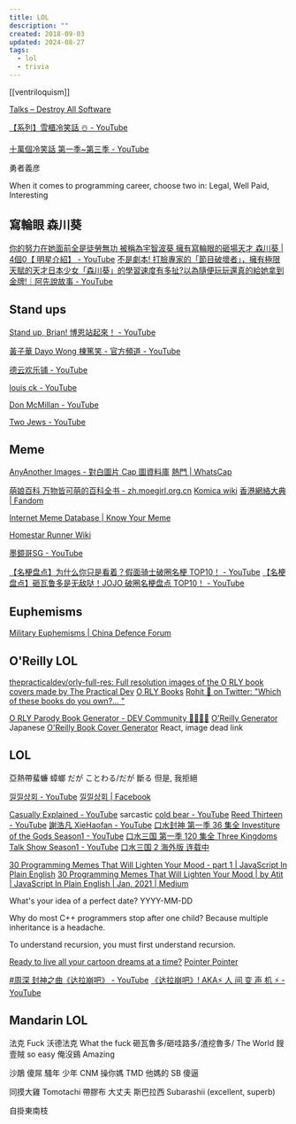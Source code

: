 ```yaml
---
title: LOL
description: ""
created: 2018-09-03
updated: 2024-08-27
tags:
  - lol
  - trivia
---
```


[[ventriloquism]]

[Talks – Destroy All Software](https://www.destroyallsoftware.com/talks)

[【系列】雪櫃冷笑話 ☃️ - YouTube](https://www.youtube.com/playlist?list=PLCLioSzos2YvXiSIFcLXICwUniJBjZhWp)

[十萬個冷笑話 第一季~第三季 - YouTube](https://www.youtube.com/playlist?list=PLi_OO5MFnSj0MU5UMCCLnIG1bqcia4HFh)

勇者義彦

When it comes to programming career, choose two in: Legal, Well Paid, Interesting

## 寫輪眼 森川葵

[你的努力在她面前全是徒勞無功 被稱為宇智波葵 擁有寫輪眼的砸場天才 森川葵 | 4個0【 明星介紹】 - YouTube](https://www.youtube.com/watch?v=4F97P_c_l2E)
[不是劇本! 打臉專家的「節目破壞者」，擁有極限天賦的天才日本少女「森川葵」的學習速度有多扯?以為隨便玩玩還真的給她拿到金牌!｜阿先說故事 - YouTube](https://www.youtube.com/watch?v=RbQX0jRL8cM)

## Stand ups

[Stand up, Brian! 博恩站起來！ - YouTube](https://www.youtube.com/@StandupBrian)

[黃子華 Dayo Wong 棟篤笑 - 官方頻道 - YouTube](https://www.youtube.com/@tzewahofficial)

[德云欢乐铺 - YouTube](https://www.youtube.com/@DeYunShow)

[louis ck - YouTube](https://www.youtube.com/results?search_query=louis+ck)

[Don McMillan - YouTube](https://www.youtube.com/@donmcmillancomedy)

[Two Jews - YouTube](https://www.youtube.com/@twojewscomedy/featured)

## Meme

[AnyAnother Images - 對白圖片 Cap 圖資料庫](https://img.anyanother.com/home/)
[熱門 | WhatsCap](https://whatscap.com/)

[萌娘百科 万物皆可萌的百科全书 - zh.moegirl.org.cn](https://zh.moegirl.org.cn/Mainpage)
[Komica wiki](https://wiki.komica.org/%E9%A6%96%E9%A0%81)
[香港網絡大典 | Fandom](https://evchk.wikia.org/zh/wiki/%E9%A6%96%E9%A0%81)

[Internet Meme Database | Know Your Meme](https://knowyourmeme.com/)

[Homestar Runner Wiki](http://www.hrwiki.org/wiki/Main_Page)

[墨鏡哥SG - YouTube](https://www.youtube.com/@SG666)

[【名梗盘点】为什么你只是看着？假面骑士破圈名梗 TOP10！ - YouTube](https://www.youtube.com/watch?v=ZL-bA2tgmZo)
[【名梗盘点】砸瓦鲁多是无敌哒！JOJO 破圈名梗盘点 TOP10！ - YouTube](https://www.youtube.com/watch?v=4TSSLb9d3cc)

## Euphemisms

[Military Euphemisms | China Defence Forum](https://www.sinodefenceforum.com/military-euphemisms.t3104/)

## O'Reilly LOL

[thepracticaldev/orly-full-res: Full resolution images of the O RLY book covers made by The Practical Dev](https://github.com/thepracticaldev/orly-full-res)
[O RLY Books](https://www.reddit.com/r/orlybooks/)
[Rohit 🤯 on Twitter: "Which of these books do you own?… "](https://twitter.com/romiem/status/1030438339390910464)

[O RLY Parody Book Generator - DEV Community 👩‍💻👨‍💻](https://dev.to/rly)
[O'Reilly Generator](http://oreilly-generator.com/) Japanese
[O'Reilly Book Cover Generator](https://codepen.io/proudlygeek/pen/vGjgqO) React, image dead link

## LOL

亞熱帶蜚蠊 蟑螂
だが ことわる/だが 斷る 但是, 我拒絕

[낄낄상회 - YouTube](https://www.youtube.com/channel/UCLVwgJVAzHwA-zv88mrAeZw)
[낄낄상회 | Facebook](https://www.facebook.com/watch/search/?q=%EB%82%84%EB%82%84%EC%83%81%ED%9A%8C)

[Casually Explained - YouTube](https://www.youtube.com/@CasuallyExplained) sarcastic
[cold bear - YouTube](https://www.youtube.com/@LenDanXiong)
[Reed Thirteen - YouTube](https://www.youtube.com/@LuWeiShiSanShao)
[謝浩凡 XieHaofan - YouTube](https://www.youtube.com/@xiehaofan)
[口水封神 第一季 36 集全 Investiture of the Gods Season1 - YouTube](https://www.youtube.com/playlist?list=PLIAs8wTJiEhnWT8Om25rAYsl_CrYM_5kf)
[口水三国 第一季 120 集全 Three Kingdoms Talk Show Season1 - YouTube](https://www.youtube.com/playlist?list=PLIAs8wTJiEhnIuW6S-3cg6zSNB-2ZmDYZ)
[口水三国 2 海外版 连载中](https://www.youtube.com/playlist?list=PLIAs8wTJiEhnhmewHcZ2hwPY2XHg6spxq)

[30 Programming Memes That Will Lighten Your Mood - part 1 | JavaScript In Plain English](https://medium.com/javascript-in-plain-english/30-programming-memes-that-will-lighten-your-mood-265b4fe50229)
[30 Programming Memes That Will Lighten Your Mood | by Atit | JavaScript In Plain English | Jan, 2021 | Medium](https://medium.com/javascript-in-plain-english/30-programming-memes-that-will-lighten-your-mood-part-2-5946d8b7d3cd)

What's your idea of a perfect date? YYYY-MM-DD

Why do most C++ programmers stop after one child?
Because multiple inheritance is a headache.

To understand recursion, you must first understand recursion.

[Ready to live all your cartoon dreams at a time?](https://toonme.com/)
[Pointer Pointer](https://pointerpointer.com/)

[#周深 封神之曲《达拉崩吧》 - YouTube](https://www.youtube.com/watch?v=yM5NU6NPS_o)
[《达拉崩吧》! AKA⚡️ 人 间 变 声 机 ⚡️ - YouTube](https://www.youtube.com/watch?v=FPHLq6FBXls)

## Mandarin LOL

法克 Fuck
沃德法克 What the fuck
砸瓦魯多/砸哇路多/渣挖魯多/ The World
餿壹賊 so easy
俺沒鷄 Amazing

沙鵰 傻屌
騷年 少年
CNM 操你媽
TMD 他媽的
SB 傻逼

同摸大雞 Tomotachi
帶膠布 大丈夫
斯巴拉西 Subarashii (excellent, superb)

自掛東南枝
